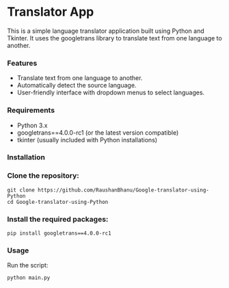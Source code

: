 <h1><b>Translator App</b></h1>

This is a simple language translator application built using Python and Tkinter. It uses the googletrans library to translate text from one language to another.

<h3><b>Features</b></h3>
<ul>
  <li>Translate text from one language to another.</li>
  <li>Automatically detect the source language.</li>
  <li>User-friendly interface with dropdown menus to select languages.</li>
</ul>

<h3><b>Requirements</b></h3>
<ul>
  <li>Python 3.x</li>
  <li>googletrans==4.0.0-rc1 (or the latest version compatible)</li>
  <li> tkinter (usually included with Python installations)</li>
</ul>

<h3><b>Installation</b></h3>

<h3><b>Clone the repository:</b></h3>

    git clone https://github.com/RaushanBhanu/Google-translator-using-Python
    cd Google-translator-using-Python

<h3><b>Install the required packages:</b></h3>

    pip install googletrans==4.0.0-rc1

<h3><b>Usage</b></h3>

Run the script:

    python main.py
